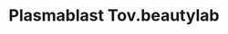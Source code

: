 ---
title: "Plasmablast Tov.beautylab"
url: /orange/plasmablast-tov-beautylab/
shop: hairdresser
---